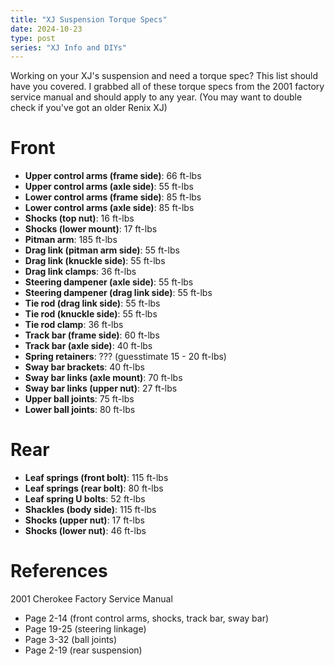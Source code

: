 ```yaml
---
title: "XJ Suspension Torque Specs"
date: 2024-10-23
type: post
series: "XJ Info and DIYs"
---
```


Working on your XJ's suspension and need a torque spec? This list should have you covered. I grabbed all of these torque specs from the 2001 factory service manual and should apply to any year. (You may want to double check if you've got an older Renix XJ)

# Front

- **Upper control arms (frame side)**: 66 ft-lbs
- **Upper control arms (axle side)**: 55 ft-lbs
- **Lower control arms (frame side)**: 85 ft-lbs
- **Lower control arms (axle side)**: 85 ft-lbs
- **Shocks (top nut)**: 16 ft-lbs
- **Shocks (lower mount)**: 17 ft-lbs
- **Pitman arm**: 185 ft-lbs
- **Drag link (pitman arm side)**: 55 ft-lbs
- **Drag link (knuckle side)**: 55 ft-lbs
- **Drag link clamps**: 36 ft-lbs
- **Steering dampener (axle side)**: 55 ft-lbs
- **Steering dampener (drag link side)**: 55 ft-lbs
- **Tie rod (drag link side)**: 55 ft-lbs
- **Tie rod (knuckle side)**: 55 ft-lbs
- **Tie rod clamp**: 36 ft-lbs
- **Track bar (frame side)**: 60 ft-lbs
- **Track bar (axle side)**: 40 ft-lbs
- **Spring retainers**: ??? (guesstimate 15 - 20 ft-lbs)
- **Sway bar brackets**: 40 ft-lbs
- **Sway bar links (axle mount)**: 70 ft-lbs
- **Sway bar links (upper nut)**: 27 ft-lbs
- **Upper ball joints**: 75 ft-lbs
- **Lower ball joints**: 80 ft-lbs

# Rear

- **Leaf springs (front bolt)**: 115 ft-lbs
- **Leaf springs (rear bolt)**: 80 ft-lbs
- **Leaf spring U bolts**: 52 ft-lbs
- **Shackles (body side)**: 115 ft-lbs
- **Shocks (upper nut)**: 17 ft-lbs
- **Shocks (lower nut)**: 46 ft-lbs

# References

2001 Cherokee Factory Service Manual

- Page 2-14 (front control arms, shocks, track bar, sway bar)
- Page 19-25 (steering linkage)
- Page 3-32 (ball joints)
- Page 2-19 (rear suspension)
